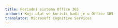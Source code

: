 ```yaml
---
title: Periodni sistema Office 365
inshort: Koji alat se koristi kada je u Office 365
translator: Microsoft Cognitive Services
---
```





